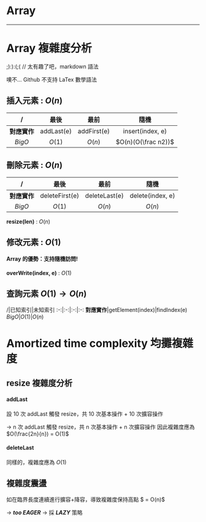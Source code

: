 # Array
---

# Array 複雜度分析

;):):(;( // 太有趣了吧，markdown 語法

噢不... Github 不支持 LaTex 數學語法
<!-- 練習數學表達式 -->

## 插入元素 : $O(n)$


/|最後|最前|隨機
:-:|:-:|:-:|:-:
**對應實作**|addLast(e)|addFirst(e)|insert(index, e)
$BigO$|$O(1)$|$O(n)$|$O(n)(O(\frac n2))$



<!-- $$ f(x,y,z) = 3y^2z \left( 3+\frac{7x+5}{1+y^2} \right) $$ -->


## 刪除元素 : $O(n)$


/|最後|最前|隨機
:-:|:-:|:-:|:-:
**對應實作**|deleteFirst(e)|deleteLast(e)|delete(index, e)
$BigO$|$O(1)$|$O(n)$|$O(n)$


**resize(len)** : $O(n)$


## 修改元素 : $O(1)$
#### Array 的優勢：支持隨機訪問!

**overWrite(index, e)** : $O(1)$

## 查詢元素 $O(1)→O(n)$

/|已知索引|未知索引
:-:|:-:|:-:|:-:
**對應實作**|getElement(index)|findIndex(e)
$BigO$|$O(1)$|$O(n)$

# Amortized time complexity 均攤複雜度

## resize 複雜度分析

#### addLast

設 10 次 addLast 觸發 resize，共 10 次基本操作 + 10 次擴容操作

→ n 次 addLast 觸發 resize，共 n 次基本操作 + n 次擴容操作
因此複雜度應為 $O(\frac{2n}{n}) = O(1)$

#### deleteLast

同樣的，複雜度應為 $O(1)$

## 複雜度震盪

如在臨界長度連續進行擴容+降容，導致複雜度保持高點 $ = O(n)$

→ ***too EAGER*** → 採 ***LAZY*** 策略